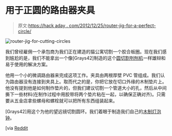# 用于正圆的路由器夹具

> 原文:[https://hack aday . com/2012/12/25/router-jig-for-a-perfect-circle/](https://hackaday.com/2012/12/25/router-jig-for-a-perfect-circle/)

![router-jig-for-cutting-circles](../Images/5d32074e07986065627ecc8891022b8a.png)

我们曾经雇佣一个承包商为我们正在建造的猫公寓切割一个胶合板圈。现在我们感到尴尬的是，我们不能拿出一个像[Grays42]制造的这个[圆切割刳刨机](http://imgur.com/a/oKtdl)一样雄辩和易于使用的解决方案。

他用一个小的微调路由器来完成这项工作。夹具由两根厚壁 PVC 管组成。我们认为路由器没有连接到夹具上。取而代之的是，你把它放在切口外缘的木制垫片上。他没有提到他是如何制作垫片的，但我们建议切割一个管道大小的孔，然后从中间撕下一些材料(在制作过程中用胶带将两个垫片粘在一起，以确保正确对齐)。只需要从五金店拿些螺母和螺栓就可以把所有东西组装起来。

[Grays42]用这个为他的望远镜切割圆环。我们着眼于制造我们自己的[木制灯泡钟](http://hackaday.com/2009/04/08/the-bulbdial-clock-comes-to-life/)。

[via [Reddit](http://www.reddit.com/r/DIY/comments/14tpul/simple_router_compass_i_made_to_help_with_the/)